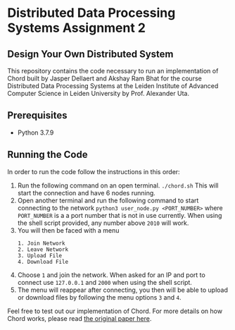 # Distributed Data Processing Systems Assignment 2
## Design Your Own Distributed System
This repository contains the code necessary to run an implementation of Chord built by Jasper Dellaert and Akshay Ram Bhat for the course Distributed Data Processing Systems at the Leiden Institute of Advanced Computer Science in Leiden University by Prof. Alexander Uta.

## Prerequisites
* Python 3.7.9

## Running the Code
In order to run the code follow the instructions in this order:

1. Run the following command on an open terminal.
```./chord.sh```
This will start the connection and have 6 nodes running.
2. Open another terminal and run the following command to start connecting to the network
```python3 user_node.py <PORT_NUMBER>```
where ```PORT_NUMBER``` is a a port number that is not in use currently. When using the shell script provided, any number above ```2010``` will work.
3. You will then be faced with a menu
    ```
    1. Join Network
    2. Leave Network
    3. Upload File
    4. Download File
    ```
4. Choose ```1``` and join the network. When asked for an IP and port to connect use  ```127.0.0.1``` and  ```2000``` when using the shell script.
5. The menu will reappear after connecting, you then will be able to upload or download files by following the menu options ```3``` and ```4```.


Feel free to test out our implementation of Chord. For more details on how Chord works, please read [the original paper here](https://pdos.csail.mit.edu/papers/chord:sigcomm01/chord_sigcomm.pdf).
